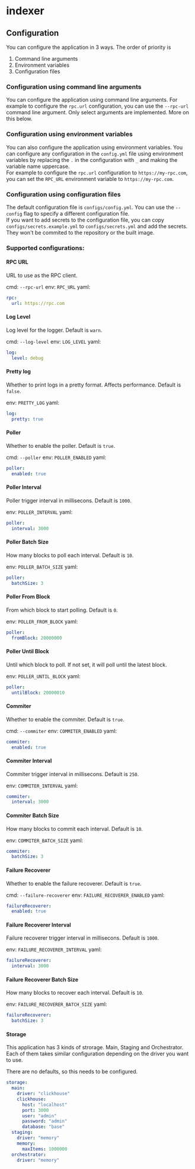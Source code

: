 # indexer

## Configuration

You can configure the application in 3 ways.
The order of priority is
1. Command line arguments
2. Environment variables
3. Configuration files

### Configuration using command line arguments
You can configure the application using command line arguments.
For example to configure the `rpc.url` configuration, you can use the `--rpc-url` command line argument.
Only select arguments are implemented. More on this below.

### Configuration using environment variables
You can also configure the application using environment variables. You can configure any configuration in the `config.yml` file using environment variables by replacing the `.` in the configuration with `_` and making the variable name uppercase.  
For example to configure the `rpc.url` configuration to `https://my-rpc.com`, you can set the `RPC_URL` environment variable to `https://my-rpc.com`.  

### Configuration using configuration files
The default configuration file is `configs/config.yml`. You can use the `--config` flag to specify a different configuration file.  
If you want to add secrets to the configuration file, you can copy `configs/secrets.example.yml` to `configs/secrets.yml` and add the secrets. They won't be commited to the repository or the built image.

### Supported configurations:

#### RPC URL
URL to use as the RPC client.

cmd: `--rpc-url`
env: `RPC_URL`
yaml:
```yaml
rpc:
  url: https://rpc.com
```

#### Log Level
Log level for the logger. Default is `warn`.

cmd: `--log-level`
env: `LOG_LEVEL`
yaml:
```yaml
log:
  level: debug
```

#### Pretty log
Whether to print logs in a pretty format. Affects performance. Default is `false`.

env: `PRETTY_LOG`
yaml:
```yaml
log:
  pretty: true
```

#### Poller
Whether to enable the poller. Default is `true`.

cmd: `--poller`
env: `POLLER_ENABLED`
yaml:
```yaml
poller:
  enabled: true
```

#### Poller Interval
Poller trigger interval in millisecons. Default is `1000`.

env: `POLLER_INTERVAL`
yaml:
```yaml
poller:
  interval: 3000
```

#### Poller Batch Size
How many blocks to poll each interval. Default is `10`.

env: `POLLER_BATCH_SIZE`
yaml:
```yaml
poller:
  batchSize: 3
```

#### Poller From Block
From which block to start polling. Default is `0`.

env: `POLLER_FROM_BLOCK`
yaml:
```yaml
poller:
  fromBlock: 20000000
```

#### Poller Until Block
Until which block to poll. If not set, it will poll until the latest block.

env: `POLLER_UNTIL_BLOCK`
yaml:
```yaml
poller:
  untilBlock: 20000010
```

#### Commiter
Whether to enable the commiter. Default is `true`.

cmd: `--commiter`
env: `COMMITER_ENABLED`
yaml:
```yaml
commiter:
  enabled: true
```

#### Commiter Interval
Commiter trigger interval in millisecons. Default is `250`.

env: `COMMITER_INTERVAL`
yaml:
```yaml
commiter:
  interval: 3000
```

#### Commiter Batch Size
How many blocks to commit each interval. Default is `10`.

env: `COMMITER_BATCH_SIZE`
yaml:
```yaml
commiter:
  batchSize: 3
```

#### Failure Recoverer
Whether to enable the failure recoverer. Default is `true`.

cmd: `--failure-recoverer`
env: `FAILURE_RECOVERER_ENABLED`
yaml:
```yaml
failureRecoverer:
  enabled: true
```

#### Failure Recoverer Interval
Failure recoverer trigger interval in millisecons. Default is `1000`.

env: `FAILURE_RECOVERER_INTERVAL`
yaml:
```yaml
failureRecoverer:
  interval: 3000
```

#### Failure Recoverer Batch Size
How many blocks to recover each interval. Default is `10`.

env: `FAILURE_RECOVERER_BATCH_SIZE`
yaml:
```yaml
failureRecoverer:
  batchSize: 3
```

#### Storage
This application has 3 kinds of strorage. Main, Staging and Orchestrator.
Each of them takes similar configuration depending on the driver you want to use.

There are no defaults, so this needs to be configured.

```yaml
storage:
  main:
    driver: "clickhouse"
    clickhouse:
      host: "localhost"
      port: 3000
      user: "admin"
      password: "admin"
      database: "base"
  staging:
    driver: "memory"
    memory:
      maxItems: 1000000
  orchestrator:
    driver: "memory"
```